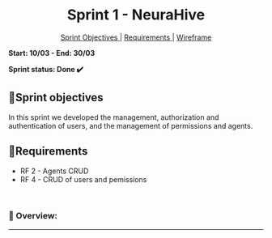 <h1 align="center"> Sprint 1 - NeuraHive </h1>
<p align="center">
  <a href="#objetivo">Sprint Objectives </a> |
  <a href="#objetivo">Requirements </a> |
  <a href="#objetivo">Wireframe </a>
</p>

**Start: 10/03  - End: 30/03**

**Sprint status: Done ✔️**
<br>

<span id="objetivo">
  
## 📌Sprint objectives
In this sprint we developed the management, authorization and authentication of users, and the management of permissions and agents.

 ## 📜Requirements

 - RF 2 - Agents CRUD
 - RF 4 - CRUD of users and pemissions
 
<br>

### 🎥 Overview:
<div align="center">
  
  ---
  
</div>

